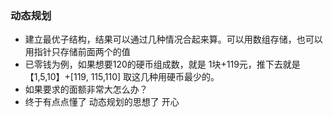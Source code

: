### 动态规划
- 建立最优子结构，结果可以通过几种情况合起来算。可以用数组存储，也可以用指针只存储前面两个的值
- 已零钱为例，如果想要120的硬币组成数，就是 1块+119元，推下去就是【1,5,10】+[119, 115,110] 取这几种用硬币最少的。
- 如果要求的面额非常大怎么办？
- 终于有点点懂了 动态规划的思想了 开心
